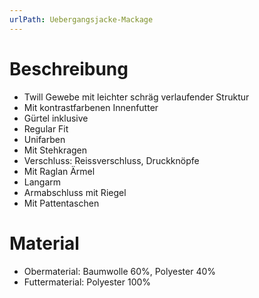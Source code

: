 ```yaml
---
urlPath: Uebergangsjacke-Mackage
---
```


# Beschreibung

- Twill Gewebe mit leichter schräg verlaufender Struktur
- Mit kontrastfarbenen Innenfutter
- Gürtel inklusive
- Regular Fit
- Unifarben
- Mit Stehkragen
- Verschluss: Reissverschluss, Druckknöpfe
- Mit Raglan Ärmel
- Langarm
- Armabschluss mit Riegel
- Mit Pattentaschen

# Material

- Obermaterial: Baumwolle 60%, Polyester 40%
- Futtermaterial: Polyester 100%
